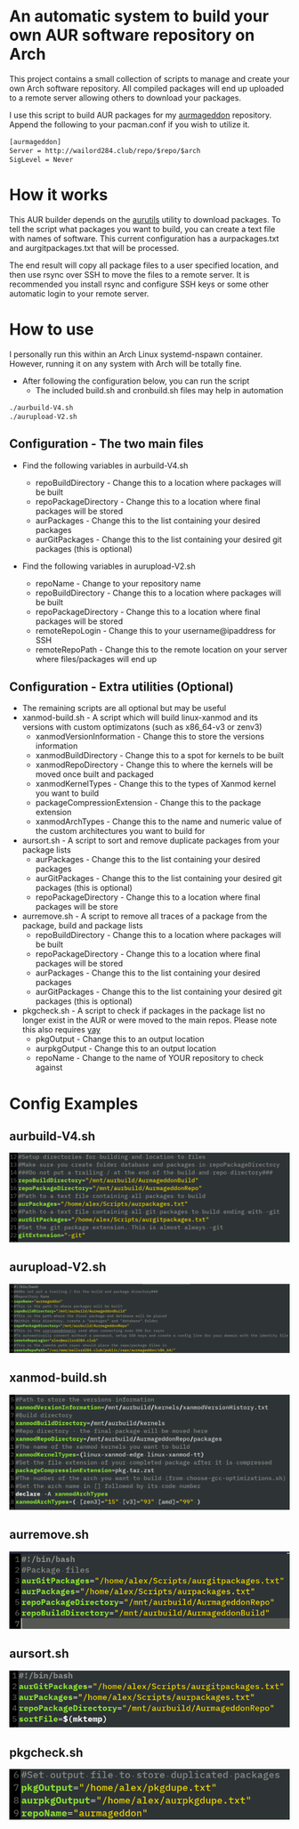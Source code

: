 # An automatic system to build your own AUR software repository on Arch
This project contains a small collection of scripts to manage and create your own Arch software repository. All compiled packages will end up uploaded to a remote server allowing others to download your packages.

I use this script to build AUR packages for my [aurmageddon](https://wailord284.club) repository. Append the following to your pacman.conf if you wish to utilize it.

```
[aurmageddon]
Server = http://wailord284.club/repo/$repo/$arch
SigLevel = Never 
```

# How it works
This AUR builder depends on the [aurutils](https://aur.archlinux.org/packages/aurutils/) utility to download packages. To tell the script what packages you want to build, you can create a text file with names of software. This current configuration has a aurpackages.txt and aurgitpackages.txt that will be processed.

The end result will copy all package files to a user specified location, and then use rsync over SSH to move the files to a remote server. It is recommended you install rsync and configure SSH keys or some other automatic login to your remote server.

# How to use
I personally run this within an Arch Linux systemd-nspawn container. However, running it on any system with Arch will be totally fine.
- After following the configuration below, you can run the script
    * The included build.sh and cronbuild.sh files may help in automation
    
```
./aurbuild-V4.sh
./aurupload-V2.sh
```

## Configuration - The two main files
- Find the following variables in aurbuild-V4.sh
    * repoBuildDirectory - Change this to a location where packages will be built
    * repoPackageDirectory - Change this to a location where final packages will be stored
    * aurPackages - Change this to the list containing your desired packages
    * aurGitPackages - Change this to the list containing your desired git packages (this is optional)

- Find the following variables in aurupload-V2.sh
    * repoName - Change to your repository name
    * repoBuildDirectory - Change this to a location where packages will be built
    * repoPackageDirectory - Change this to a location where final packages will be stored
    * remoteRepoLogin - Change this to your username@ipaddress for SSH
    * remoteRepoPath - Change this to the remote location on your server where files/packages will end up

## Configuration - Extra utilities (Optional)
- The remaining scripts are all optional but may be useful
- xanmod-build.sh - A script which will build linux-xanmod and its versions with custom optimizatons (such as x86_64-v3 or zenv3)
    * xanmodVersionInformation - Change this to store the versions information
    * xanmodBuildDirectory - Change this to a spot for kernels to be built
    * xanmodRepoDirectory - Change this to where the kernels will be moved once built and packaged
    * xanmodKernelTypes - Change this to the types of Xanmod kernel you want to build
    * packageCompressionExtension - Change this to the package extension
    * xanmodArchTypes - Change this to the name and numeric value of the custom architectures you want to build for
- aursort.sh - A script to sort and remove duplicate packages from your package lists
    * aurPackages - Change this to the list containing your desired packages
    * aurGitPackages - Change this to the list containing your desired git packages (this is optional)
    * repoPackageDirectory - Change this to a location where final packages will be store
- aurremove.sh - A script to remove all traces of a package from the package, build and package lists
    * repoBuildDirectory - Change this to a location where packages will be built
    * repoPackageDirectory - Change this to a location where final packages will be stored
    * aurPackages - Change this to the list containing your desired packages
    * aurGitPackages - Change this to the list containing your desired git packages (this is optional)
- pkgcheck.sh - A script to check if packages in the package list no longer exist in the AUR or were moved to the main repos. Please note this also requires [yay](https://aur.archlinux.org/packages/yay/)
    * pkgOutput - Change this to an output location
    * aurpkgOutput - Change this to an output location
    * repoName - Change to the name of YOUR repository to check against

# Config Examples

## aurbuild-V4.sh
![aurbuild](/images/aurbuild.png)

## aurupload-V2.sh
![aurupload](/images/aurupload.png)

## xanmod-build.sh
![xanmod](/images/xanmod.png)

## aurremove.sh
![aurremove](/images/aurremove.png)

## aursort.sh
![aursort](/images/aursort.png)

## pkgcheck.sh
![pkgcheck](/images/pkgcheck.png)
